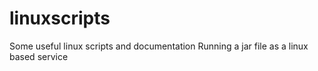 # linuxscripts
Some useful linux scripts and documentation
Running a jar file as a linux based service
